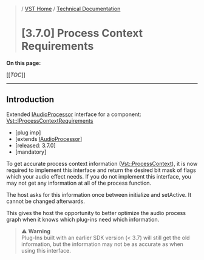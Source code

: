 >/ [VST Home](../../../index.md) / [Technical Documentation](../../Index.md)
>
># [3.7.0] Process Context Requirements

**On this page:**

[[_TOC_]]

---

## Introduction

Extended [IAudioProcessor](https://steinbergmedia.github.io/vst3_doc/vstinterfaces/classSteinberg_1_1Vst_1_1IAudioProcessor.html) interface for a component: [Vst::IProcessContextRequirements](https://steinbergmedia.github.io/vst3_doc/vstinterfaces//classSteinberg_1_1Vst_1_1IProcessContextRequirements.html)

- [plug imp]
- [extends [IAudioProcessor](https://steinbergmedia.github.io/vst3_doc/vstinterfaces/classSteinberg_1_1Vst_1_1IAudioProcessor.html)]
- [released: 3.7.0]
- [mandatory]

To get accurate process context information ([Vst::ProcessContext](https://steinbergmedia.github.io/vst3_doc/vstinterfaces/structSteinberg_1_1Vst_1_1ProcessContext.html)), it is now required to implement this interface and return the desired bit mask of flags which your audio effect needs. If you do not implement this interface, you may not get any information at all of the process function.

The host asks for this information once between initialize and setActive. It cannot be changed afterwards.

This gives the host the opportunity to better optimize the audio process graph when it knows which plug-ins need which information.

>⚠️ **Warning**<br>
>Plug-Ins built with an earlier SDK version (< 3.7) will still get the old information, but the information may not be as accurate as when using this interface.
